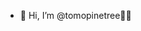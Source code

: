 - 👋 Hi, I’m @tomopinetree🌲✨

<!---
tomopinetree/tomopinetree is a ✨ special ✨ repository because its `README.md` (this file) appears on your GitHub profile.
You can click the Preview link to take a look at your changes.
--->
